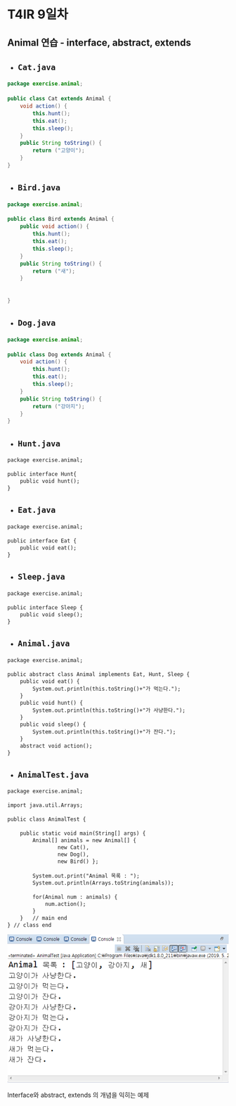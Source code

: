 # T4IR 9일차 #

## Animal 연습 - interface, abstract, extends

- ## `Cat.java`

```java
package exercise.animal;

public class Cat extends Animal {
	void action() {
		this.hunt();
		this.eat();
		this.sleep();
	}
	public String toString() {
		return ("고양이");
	}
}
```

- ## `Bird.java`

```java
package exercise.animal;

public class Bird extends Animal {
	public void action() {
		this.hunt();
		this.eat();
		this.sleep();
	}
	public String toString() {
		return ("새");
	}
	
	
}

```

- ## `Dog.java`

```java
package exercise.animal;

public class Dog extends Animal {
	void action() {
		this.hunt();
		this.eat();
		this.sleep();
	}
	public String toString() {
		return ("강아지");
	}
}
```



- ## `Hunt.java`

``` 
package exercise.animal;

public interface Hunt{
	public void hunt();
}

```

- ## `Eat.java`

```
package exercise.animal;

public interface Eat {
	public void eat();
}

```

- ## `Sleep.java`

```
package exercise.animal;

public interface Sleep {
	public void sleep();
}

```

- ## `Animal.java`

```
package exercise.animal;

public abstract class Animal implements Eat, Hunt, Sleep {
	public void eat() {
		System.out.println(this.toString()+"가 먹는다.");
	}
	public void hunt() {
		System.out.println(this.toString()+"가 사냥한다.");
	}
	public void sleep() {
		System.out.println(this.toString()+"가 잔다.");
	}
	abstract void action();
}

```

- ## `AnimalTest.java`

```
package exercise.animal;

import java.util.Arrays;

public class AnimalTest {

	public static void main(String[] args) {
		Animal[] animals = new Animal[] {
				new Cat(),
				new Dog(),
				new Bird() };
	
		System.out.print("Animal 목록 : ");
		System.out.println(Arrays.toString(animals));
		
		for(Animal num : animals) {
			num.action();
		}
	}	// main end
} // class end
```



![](https://github.com/Q3333/ITL/blob/master/190523/Day9/result1.png)



Interface와 abstract, extends 의 개념을 익히는 예제 

